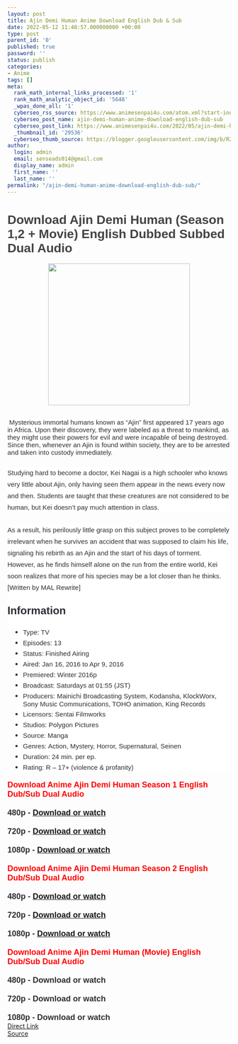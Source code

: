 ```yaml
---
layout: post
title: Ajin Demi Human Anime Download English Dub & Sub
date: 2022-05-12 11:48:57.000000000 +00:00
type: post
parent_id: '0'
published: true
password: ''
status: publish
categories:
- Anime
tags: []
meta:
  rank_math_internal_links_processed: '1'
  rank_math_analytic_object_id: '5648'
  _wpas_done_all: '1'
  cyberseo_rss_source: https://www.animesenpai4u.com/atom.xml?start-index=151&max-results=150
  cyberseo_post_name: ajin-demi-human-anime-download-english-dub-sub
  cyberseo_post_link: https://www.animesenpai4u.com/2022/05/ajin-demi-human-anime-download-english.html
  _thumbnail_id: '29536'
  cyberseo_thumb_source: https://blogger.googleusercontent.com/img/b/R29vZ2xl/AVvXsEjb_3KWGLBxYI4o_1H9cB7xK-nLFOuzxAjHumN0xAdRqtp-0jpSvABvBEAP4fg84tOGhFQSJ0iqx2J8Bec4YZXuyORXVG0IBH1O40K2vpFBMIdCiJL1eKz4TJSH3Fhf237aem8ATqNVJR8GoJsQzYT4hqJAO8CsQhfMzJZu8JzjSntu27FfakfQDQmH/s320/willofdeeznuuts-20220510-0001.jpg
author:
  login: admin
  email: senseads014@gmail.com
  display_name: admin
  first_name: ''
  last_name: ''
permalink: "/ajin-demi-human-anime-download-english-dub-sub/"
---
```

<h1 style="clear: both; text-align: left;"><span style="color: #444444; font-family: arial;">Download Ajin Demi Human (Season 1,2 + Movie) English Dubbed Subbed Dual Audio</span></h1>
<div class="separator" style="clear: both; text-align: center;"><a href="https://blogger.googleusercontent.com/img/b/R29vZ2xl/AVvXsEjb_3KWGLBxYI4o_1H9cB7xK-nLFOuzxAjHumN0xAdRqtp-0jpSvABvBEAP4fg84tOGhFQSJ0iqx2J8Bec4YZXuyORXVG0IBH1O40K2vpFBMIdCiJL1eKz4TJSH3Fhf237aem8ATqNVJR8GoJsQzYT4hqJAO8CsQhfMzJZu8JzjSntu27FfakfQDQmH/s965/willofdeeznuuts-20220510-0001.jpg" style="margin-left: 1em; margin-right: 1em;"><span style="font-family: arial;"><img border="0" data-original-height="965" data-original-width="965" height="320" src="{{ site.baseurl }}/assets/2022/05/willofdeeznuuts-20220510-0001.jpg" width="320" /></span></a></div>
<p><span style="font-family: arial;"><br />&nbsp;<span face="-apple-system, BlinkMacSystemFont, &quot;Segoe UI&quot;, Roboto, Oxygen, Oxygen-Sans, Ubuntu, Cantarell, &quot;Helvetica Neue&quot;, &quot;Open Sans&quot;, Arial, sans-serif" style="background-color: white; color: #2c2f34; font-size: 15px;">Mysterious immortal humans known as “Ajin” first appeared 17 years ago in Africa. Upon their discovery, they were labeled as a threat to mankind, as they might use their powers for evil and were incapable of being destroyed. Since then, whenever an Ajin is found within society, they are to be arrested and taken into custody immediately.</span></span>
<p style="background-color: white; border: 0px; box-sizing: border-box; color: #2c2f34; font-size: 15px; line-height: 26px; list-style: none; margin: 0px 0px 25px; outline: none; padding: 0px;"></p>
<p style="background-color: white; border: 0px; box-sizing: border-box; color: #2c2f34; font-size: 15px; line-height: 26px; list-style: none; margin: 0px 0px 25px; outline: none; padding: 0px;"><span style="font-family: arial;">Studying hard to become a doctor, Kei Nagai is a high schooler who knows very little about Ajin, only having seen them appear in the news every now and then. Students are taught that these creatures are not considered to be human, but Kei doesn’t pay much attention in class.</span></p>
<p style="background-color: white; border: 0px; box-sizing: border-box; color: #2c2f34; font-size: 15px; line-height: 26px; list-style: none; margin: 0px; outline: none; padding: 0px;"><span style="font-family: arial;">As a result, his perilously little grasp on this subject proves to be completely irrelevant when he survives an accident that was supposed to claim his life, signaling his rebirth as an Ajin and the start of his days of torment. However, as he finds himself alone on the run from the entire world, Kei soon realizes that more of his species may be a lot closer than he thinks. [Written by MAL Rewrite]</span></p>
<p style="background-color: white; border: 0px; box-sizing: border-box; color: #2c2f34; font-size: 15px; line-height: 26px; list-style: none; margin: 0px; outline: none; padding: 0px;"><span style="font-family: arial;"><br /></span></p>
<p style="background-color: white; border: 0px; box-sizing: border-box; color: #2c2f34; line-height: 26px; list-style: none; margin: 0px; outline: none; padding: 0px;"><span style="font-family: arial; font-size: x-large;"><b>Information</b></span></p>
<p style="background-color: white; border: 0px; box-sizing: border-box; color: #2c2f34; font-size: 15px; line-height: 26px; list-style: none; margin: 0px; outline: none; padding: 0px;"><span style="font-family: arial;"><br /></span></p>
<ul style="background-color: white; border: 0px; box-sizing: border-box; color: #2c2f34; font-size: 15px; list-style: none; margin: 0px 0px 20px 20px; outline: none; padding: 0px 0px 0px 15px;">
<li style="border: 0px; box-sizing: border-box; list-style: none disc; margin: 0px 0px 5px; outline: none; padding: 0px;"><span style="font-family: arial;">Type: TV</span></li>
<li style="border: 0px; box-sizing: border-box; list-style: none disc; margin: 0px 0px 5px; outline: none; padding: 0px;"><span style="font-family: arial;">Episodes: 13</span></li>
<li style="border: 0px; box-sizing: border-box; list-style: none disc; margin: 0px 0px 5px; outline: none; padding: 0px;"><span style="font-family: arial;">Status: Finished Airing</span></li>
<li style="border: 0px; box-sizing: border-box; list-style: none disc; margin: 0px 0px 5px; outline: none; padding: 0px;"><span style="font-family: arial;">Aired: Jan 16, 2016 to Apr 9, 2016</span></li>
<li style="border: 0px; box-sizing: border-box; list-style: none disc; margin: 0px 0px 5px; outline: none; padding: 0px;"><span style="font-family: arial;">Premiered: Winter 2016p</span></li>
<li style="border: 0px; box-sizing: border-box; list-style: none disc; margin: 0px 0px 5px; outline: none; padding: 0px;"><span style="font-family: arial;">Broadcast: Saturdays at 01:55 (JST)</span></li>
<li style="border: 0px; box-sizing: border-box; list-style: none disc; margin: 0px 0px 5px; outline: none; padding: 0px;"><span style="font-family: arial;">Producers: Mainichi Broadcasting System, Kodansha, KlockWorx, Sony Music Communications, TOHO animation, King Records</span></li>
<li style="border: 0px; box-sizing: border-box; list-style: none disc; margin: 0px 0px 5px; outline: none; padding: 0px;"><span style="font-family: arial;">Licensors: Sentai Filmworks</span></li>
<li style="border: 0px; box-sizing: border-box; list-style: none disc; margin: 0px 0px 5px; outline: none; padding: 0px;"><span style="font-family: arial;">Studios: Polygon Pictures</span></li>
<li style="border: 0px; box-sizing: border-box; list-style: none disc; margin: 0px 0px 5px; outline: none; padding: 0px;"><span style="font-family: arial;">Source: Manga</span></li>
<li style="border: 0px; box-sizing: border-box; list-style: none disc; margin: 0px 0px 5px; outline: none; padding: 0px;"><span style="font-family: arial;">Genres: Action, Mystery, Horror, Supernatural, Seinen</span></li>
<li style="border: 0px; box-sizing: border-box; list-style: none disc; margin: 0px 0px 5px; outline: none; padding: 0px;"><span style="font-family: arial;">Duration: 24 min. per ep.</span></li>
<li style="border: 0px; box-sizing: border-box; list-style: none disc; margin: 0px 0px 5px; outline: none; padding: 0px;"><span style="font-family: arial;">Rating: R – 17+ (violence &amp; profanity)</span></li>
</ul>
<div><span style="color: red; font-family: arial; font-size: large;"><b>Download Anime Ajin Demi Human Season 1 English Dub/Sub Dual Audio</b></span></div>
<div><span style="color: #2c2f34; font-family: arial; font-size: large;"><b><br /></b></span></div>
<div><span style="color: #2c2f34; font-family: arial; font-size: large;"><b>480p - <a href="https://drive.google.com/folderview?id=1mLwG2dcjCDPKYkUaTcINB09MRz3vo-Fh" target="_blank" rel="noopener">Download or watch</a></b></span></div>
<div><span style="color: #2c2f34; font-family: arial; font-size: large;"><b><br /></b></span></div>
<div><span style="color: #2c2f34; font-family: arial; font-size: large;"><b>720p - <a href="https://drive.google.com/folderview?id=1mLwG2dcjCDPKYkUaTcINB09MRz3vo-Fh" target="_blank" rel="noopener">Download or watch</a></b></span></div>
<div><span style="color: #2c2f34; font-family: arial; font-size: large;"><b><br /></b></span></div>
<div><span style="color: #2c2f34; font-family: arial; font-size: large;"><b>1080p - <a href="https://drive.google.com/folderview?id=1mLwG2dcjCDPKYkUaTcINB09MRz3vo-Fh" target="_blank" rel="noopener">Download or watch</a></b></span></div>
<div><span style="color: #2c2f34; font-family: arial; font-size: large;"><b><br /></b></span></div>
<div><span style="color: red; font-family: arial; font-size: large;"><b>Download Anime Ajin Demi Human Season 2 English Dub/Sub Dual Audio</b></span></div>
<div><span style="color: #2c2f34; font-family: arial; font-size: large;"><b><br /></b></span></div>
<div><span style="color: #2c2f34; font-family: arial; font-size: large;"><b>480p - <a href="https://drive.google.com/folderview?id=1p6BMvrRlNm-t0PbMHHV4u5HAQcGIJWyO" target="_blank" rel="noopener">Download or watch</a></b></span></div>
<div><span style="color: #2c2f34; font-family: arial; font-size: large;"><b><br /></b></span></div>
<div><span style="color: #2c2f34; font-family: arial; font-size: large;"><b>720p - <a href="https://drive.google.com/folderview?id=1p6BMvrRlNm-t0PbMHHV4u5HAQcGIJWyO" target="_blank" rel="noopener">Download or watch</a></b></span></div>
<div><span style="color: #2c2f34; font-family: arial; font-size: large;"><b><br /></b></span></div>
<div><span style="color: #2c2f34; font-family: arial; font-size: large;"><b>1080p - <a href="https://drive.google.com/folderview?id=1p6BMvrRlNm-t0PbMHHV4u5HAQcGIJWyO" target="_blank" rel="noopener">Download or watch</a></b></span></div>
<div><span style="color: #2c2f34; font-family: arial; font-size: large;"><b><br /></b></span></div>
<div>
<div><span style="color: red; font-family: arial; font-size: large;"><b>Download Anime Ajin Demi Human (Movie) English Dub/Sub Dual Audio</b></span></div>
<div><span style="color: #2c2f34; font-family: arial; font-size: large;"><b><br /></b></span></div>
<div><span style="color: #2c2f34; font-family: arial; font-size: large;"><b>480p - Download or watch</b></span></div>
<div><span style="color: #2c2f34; font-family: arial; font-size: large;"><b><br /></b></span></div>
<div><span style="color: #2c2f34; font-family: arial; font-size: large;"><b>720p - Download or watch</b></span></div>
<div><span style="color: #2c2f34; font-family: arial; font-size: large;"><b><br /></b></span></div>
<div><span style="color: #2c2f34; font-family: arial; font-size: large;"><b>1080p - Download or watch</b></span></div>
</div>
<link rel="stylesheet" href="https://cdnjs.cloudflare.com/ajax/libs/font-awesome/4.7.0/css/font-awesome.min.css" />
<div class="divbtn"> <a href="https://handymansurrender.com/fihup8buzv?key=94550f7ce39444073321dde3b8782f97" class="btn"><i class="fa fa-download"></i> Direct Link</a> <br /><a href="https://www.animesenpai4u.com/2022/05/ajin-demi-human-anime-download-english.html">Source</a> </div>
